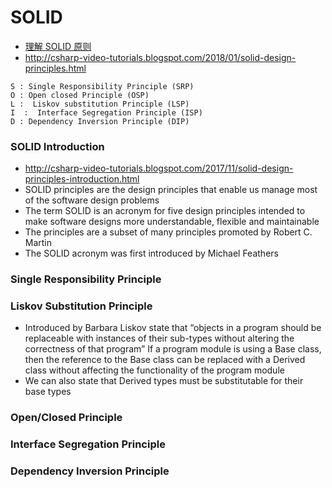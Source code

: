 # SOLID
- [理解 SOLID 原则](https://github.com/uwspstar/20-Day-Challenge-List/blob/main/Python/%E7%90%86%E8%A7%A3%20SOLID%20%E5%8E%9F%E5%88%99.md)
- http://csharp-video-tutorials.blogspot.com/2018/01/solid-design-principles.html
```
S : Single Responsibility Principle (SRP) 
O : Open closed Principle (OSP) 
L :  Liskov substitution Principle (LSP) 
I  :  Interface Segregation Principle (ISP) 
D : Dependency Inversion Principle (DIP)
```
### SOLID Introduction
- http://csharp-video-tutorials.blogspot.com/2017/11/solid-design-principles-introduction.html
- SOLID principles are the design principles that enable us manage most of the software design problems
- The term SOLID is an acronym for five design principles intended to make software designs more understandable, flexible and maintainable
- The principles are a subset of many principles promoted by Robert C. Martin
- The SOLID acronym was first introduced by Michael Feathers

### Single Responsibility Principle

### Liskov Substitution Principle
- Introduced by Barbara Liskov state that “objects in a program should be replaceable with instances of their sub-types without altering the correctness of that program”
If a program module is using a Base class, then the reference to the Base class can be replaced with a Derived class without affecting the functionality of the program module
- We can also state that Derived types must be substitutable for their base types
### Open/Closed Principle
### Interface Segregation Principle
### Dependency Inversion Principle
